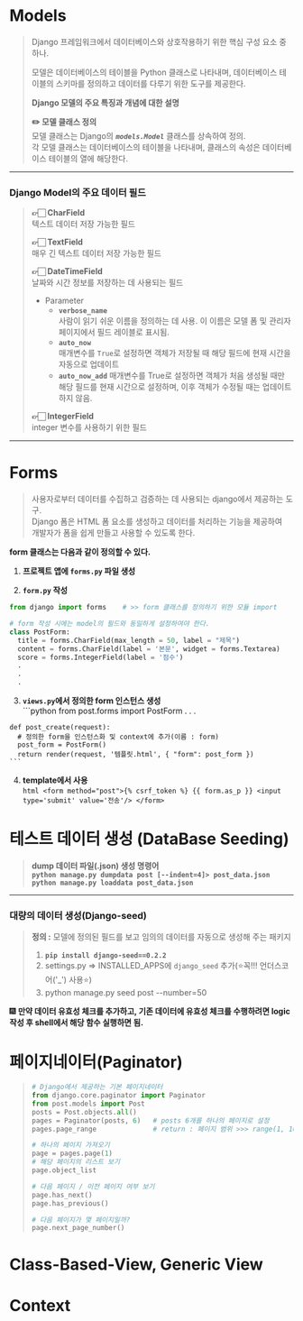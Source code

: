 # Models
> Django 프레임워크에서 데이터베이스와 상호작용하기 위한 핵심 구성 요소 중 하나.  
>
> 모델은 데이터베이스의 테이블을 Python 클래스로 나타내며, 데이터베이스 테이블의 
> 스키마를 정의하고 데이터를 다루기 위한 도구를 제공한다. 
> 
> **Django 모델의 주요 특징과 개념에 대한 설명**
> 
> **✏️ 모델 클래스 정의**  
> 모델 클래스는 Django의 ***`models.Model`*** 클래스를 상속하여 정의.  
> 각 모델 클래스는 데이터베이스의 테이블을 나타내며, 클래스의 속성은 데이터베이스 테이블의
> 열에 해당한다.


<hr/>

### Django Model의 주요 데이터 필드  
> **👉🏻 CharField**  
> 텍스트 데이터 저장 가능한 필드  
>
> **👉🏻 TextField**  
> 매우 긴 텍스트 데이터 저장 가능한 필드  
>
> **👉🏻 DateTimeField**  
> 날짜와 시간 정보를 저장하는 데 사용되는 필드  
>   - Parameter
>     *  **`verbose_name`**  
>       사람이 읽기 쉬운 이름을 정의하는 데 사용. 이 이름은 모델 폼 및 관리자 페이지에서
>       필드 레이블로 표시됨.
>     * **`auto_now`**  
>       매개변수를 `True`로 설정하면 객체가 저장될 때 해당 필드에 현재 시간을  
>       자동으로 업데이트  
>     * **`auto_now_add`**
>       매개변수를 True로 설정하면 객체가 처음 생성될 때만 해당
>       필드를 현재 시간으로 설정하며, 이후 객체가 수정될 때는 업데이트하지 않음.  
>
> **👉🏻 IntegerField**  
> integer 변수를 사용하기 위한 필드  

<hr/>

# Forms
> 사용자로부터 데이터를 수집하고 검증하는 데 사용되는 django에서 제공하는 도구.   
> Django 폼은 HTML 폼 요소를 생성하고 데이터를 처리하는 기능을 제공하여  
> 개발자가 폼을 쉽게 만들고 사용할 수 있도록 한다.

**form 클래스는 다음과 같이 정의할 수 있다.**  
1. **프로젝트 앱에 `forms.py` 파일 생성**  

2. **`form.py` 작성**  
  ```python
  from django import forms    # >> form 클래스를 정의하기 위한 모듈 import
  
  # form 작성 시에는 model의 필드와 동일하게 설정하여야 한다.
  class PostForm:
    title = forms.CharField(max_length = 50, label = "제목")
    content = forms.CharField(label = '본문', widget = forms.Textarea)
    score = forms.IntegerField(label = '점수')
    .
    .
    .
  ```

  3. **`views.py`에서 정의한 form 인스턴스 생성**  
    ```python
    from post.forms import PostForm
    .
    .
    .

    def post_create(request):
      # 정의한 form을 인스턴스화 및 context에 추가(이름 : form)
      post_form = PostForm()
      return render(request, '템플릿.html', { "form": post_form })
    ```

  4. **template에서 사용**  
    ```html
    <form method="post">{% csrf_token %}
    {{ form.as_p }}
    <input type='submit' value='전송'/>
    </form>```


# 테스트 데이터 생성 (DataBase Seeding)
> **dump 데이터 파일(.json) 생성 명령어**  
> **`python manage.py dumpdata post [--indent=4]> post_data.json`**  
> **`python manage.py loaddata post_data.json`**
<hr/>  

### 대량의 데이터 생성(Django-seed)
> **정의 :** 모델에 정의된 필드를 보고 임의의 데이터를 자동으로 생성해 주는 패키지  
> 1. **`pip install django-seed==0.2.2`**  
> 2. settings.py => INSTALLED_APPS에 `django_seed` 추가(⭐꼭!!! 언더스코어('_') 사용⭐)
> 3. python manage.py seed post --number=50

🎆 **만약 데이터 유효성 체크를 추가하고, 기존 데이터에 유효성 체크를 수행하려면 logic 작성 후 shell에서 해당 함수 실행하면 됨.**



# 페이지네이터(Paginator)
> ```python
> # Django에서 제공하는 기본 페이지네이터
> from django.core.paginator import Paginator
> from post.models import Post
> posts = Post.objects.all()
> pages = Paginator(posts, 6)   # posts 6개를 하나의 페이지로 설정
> pages.page_range              # return : 페이지 범위 >>> range(1, 10) 1 ~ 9페이지 까지 존재
>
> # 하나의 페이지 가져오기
> page = pages.page(1)
> # 해당 페이지의 리스트 보기
> page.object_list
>
> # 다음 페이지 / 이전 페이지 여부 보기
> page.has_next()
> page.has_previous()
> 
> # 다음 페이지가 몇 페이지일까?
> page.next_page_number()
> ```






# Class-Based-View, Generic View

# Context